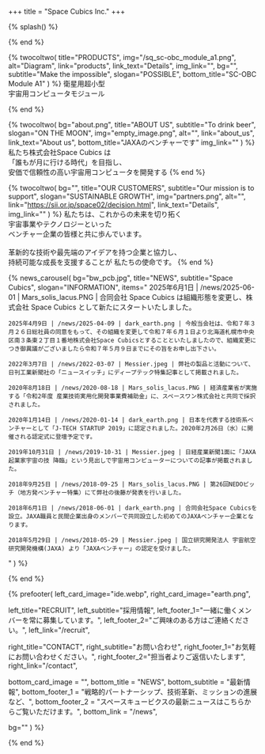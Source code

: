 +++
title = "Space Cubics Inc."
+++

{% splash() %}
<!--display element -->
{% end %}

{% twocoltwo(
  title="PRODUCTS",
  img="/sq_sc-obc_module_a1.png",
  alt="Diagram",
  link="products",
  link_text="Details",
  img_link="",
  bg="",
  subtitle="Make the impossible",
  slogan="POSSIBLE",
  bottom_title="SC-OBC Module A1"
) %}
衛星用超小型
<br>
宇宙用コンピュータモジュール

{% end %}

{% twocoltwo(
  bg="about.png",
  title="ABOUT US",
  subtitle="To drink beer",
  slogan="ON THE MOON",
  img="empty_image.png",
  alt="",
  link="about_us",
  link_text="About us",
  bottom_title="JAXAのベンチャーです"
  img_link=""
) %}
私たち株式会社Space Cubics は
<br>「誰もが月に行ける時代」を目指し、
<br>安価で信頼性の高い宇宙用コンピュータを開発する
{% end %}

{% twocoltwo(
  bg="",
  title="OUR CUSTOMERS",
  subtitle="Our mission is to support",
  slogan="SUSTAINABLE GROWTH",
  img="partners.png",
  alt="",
  link="https://sii.or.jp/space02/decision.html",
  link_text="Details",
  img_link=""
) %}
私たちは、これからの未来を切り拓く<br>宇宙事業やテクノロジーといった<br>ベンチャー企業の皆様と共に歩んでいます。
<br><br>
革新的な技術や最先端のアイデアを持つ企業と協力し、<br>持続可能な成長を支援することが 私たちの使命です。
{% end %}

{% news_carousel(
  bg="bw_pcb.jpg",
  title="NEWS",
  subtitle="Space Cubics",
  slogan="INFORMATION",
  items="
    2025年6月1日 | /news/2025-06-01 | Mars_solis_lacus.PNG | 合同会社 Space Cubics は組織形態を変更し、株式会社 Space Cubics として新たにスタートいたしました。

    2025年4月9日 | /news/2025-04-09 | dark_earth.png | 今般当会社は、令和７年３月２６日総社員の同意をもって、その組織を変更して令和７年６月１日より北海道札幌市中央区南３条東２丁目１番地株式会社Space Cubicsとすることといたしましたので、組織変更につき御異議がございましたら令和７年５月９日までにその旨をお申し出下さい。

    2022年3月7日 | /news/2022-03-07 | Messier.jpeg | 弊社の製品と活動について、日刊工業新聞社の「ニュースイッチ」にディープテック特集記事として掲載されました。

    2020年8月18日 | /news/2020-08-18 | Mars_solis_lacus.PNG | 経済産業省が実施する「令和2年度 産業技術実用化開発事業費補助金」に、スペースワン株式会社と共同で採択されました。 

    2020年1月14日 | /news/2020-01-14 | dark_earth.png | 日本を代表する技術系ベンチャーとして「J-TECH STARTUP 2019」に認定されました。2020年2月26日（水）に開催される認定式に登壇予定です。

    2019年10月31日 | /news/2019-10-31 | Messier.jpeg | 日経産業新聞1面に「JAXA起業家宇宙の技 降臨」という見出しで宇宙用コンピューターについての記事が掲載されました。

    2018年9月25日 | /news/2018-09-25 | Mars_solis_lacus.PNG | 第26回NEDOピッチ（地方発ベンチャー特集）にて弊社の後藤が発表を行いました。  

    2018年6月1日 | /news/2018-06-01 | dark_earth.png | 合同会社Space Cubicsを設立。JAXA職員と民間企業出身のメンバーで共同設立した初めてのJAXAベンチャー企業となります。 

    2018年5月29日 | /news/2018-05-29 | Messier.jpeg | 国立研究開発法人 宇宙航空研究開発機構(JAXA) より「JAXAベンチャー」の認定を受けました。

  "
) %}
<!--display element -->
{% end %}

{% prefooter(
  left_card_image="ide.webp", 
  right_card_image="earth.png",

  left_title="RECRUIT",
  left_subtitle="採用情報",
  left_footer_1="一緒に働くメンバーを常に募集しています。",
  left_footer_2="ご興味のある方はご連絡ください。",
  left_link="/recruit",

  right_title="CONTACT",
  right_subtitle="お問い合わせ",
  right_footer_1="お気軽にお問い合わせください。",
  right_footer_2="担当者よりご返信いたします",
  right_link="/contact",

  bottom_card_image = "<!--display element -->",
  bottom_title = "NEWS",
  bottom_subtitle = "最新情報",
  bottom_footer_1 = "戦略的パートナーシップ、技術革新、ミッションの進展など、",
  bottom_footer_2 = "スペースキュービクスの最新ニュースはこちらからご覧いただけます。",
  bottom_link = "/news",

  bg=""
) %}
<!--display element -->
{% end %}

